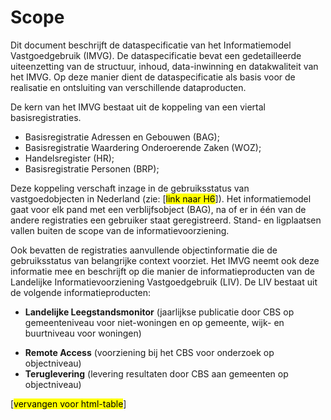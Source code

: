 # Scope

Dit document beschrijft de dataspecificatie van het Informatiemodel Vastgoedgebruik (IMVG). De dataspecificatie bevat een gedetailleerde uiteenzetting van de structuur, inhoud, data-inwinning en datakwaliteit van het IMVG. Op deze manier dient de dataspecificatie als basis voor de realisatie en ontsluiting van verschillende dataproducten.

De kern van het IMVG bestaat uit de koppeling van een viertal basisregistraties.

- Basisregistratie Adressen en Gebouwen (BAG);
- Basisregistratie Waardering Onderoerende Zaken (WOZ);
- Handelsregister (HR);
- Basisregistratie Personen (BRP);

Deze koppeling verschaft inzage in de gebruiksstatus van vastgoedobjecten in Nederland (zie: [<mark>link naar H6</mark>]). Het informatiemodel gaat voor elk pand met een verblijfsobject (BAG), na of er in één van de andere registraties een gebruiker staat geregistreerd. Stand- en ligplaatsen vallen buiten de scope van de informatievoorziening.

Ook bevatten de registraties aanvullende objectinformatie die de gebruiksstatus van belangrijke context voorziet. Het IMVG neemt ook deze informatie mee en beschrijft op die manier de informatieproducten van de Landelijke Informatievoorziening Vastgoedgebruik (LIV). De LIV bestaat uit de volgende informatieproducten:

- <b>Landelijke Leegstandsmonitor</b> (jaarlijkse publicatie door CBS op gemeenteniveau voor niet-woningen en op gemeente, wijk- en buurtniveau voor woningen)
<!--- <b>Leegstandswijzer</b> (gebaseerd op het model Woonzorgwijzer [<mark>link invoegen</mark>])-->
- <b>Remote Access</b> (voorziening bij het CBS voor onderzoek op objectniveau)
- <b>Teruglevering</b> (levering resultaten door CBS aan gemeenten op objectniveau)

[<mark>vervangen voor html-table</mark>]